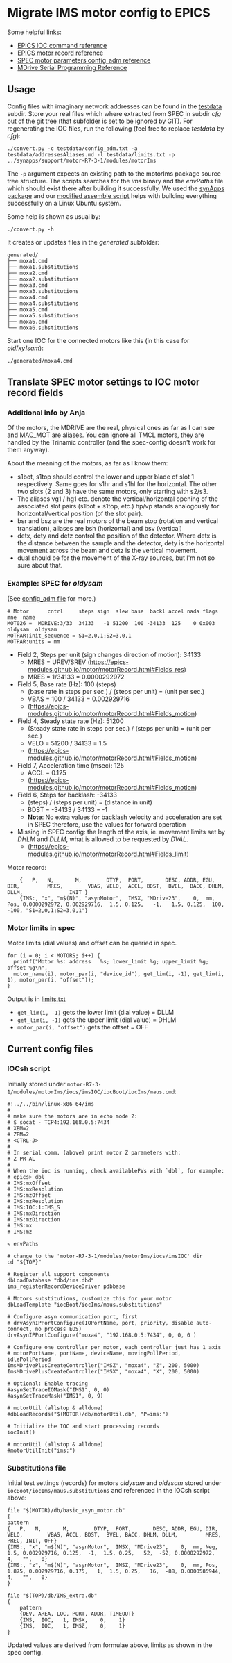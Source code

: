 # Migrate IMS motor config to EPICS

Some helpful links:
- [EPICS IOC command reference](https://epics.anl.gov/EpicsDocumentation/AppDevManuals/AppDevGuide/3.12BookFiles/chapter2.html)
- [EPICS motor record reference](https://epics-modules.github.io/motor/motorRecord.html#Fields_alphabetical)
- [SPEC motor parameters config_adm reference](https://certif.com/spec_help/config_adm.html#motor-parameters)
- [MDrive Serial Programming Reference](https://novantaims.com/downloads/manuals/MCode.pdf#%5B%7B%22num%22%3A106%2C%22gen%22%3A0%7D%2C%7B%22name%22%3A%22FitH%22%7D%2C1010%5D)

## Usage

Config files with imaginary network addresses can be found in the [testdata](testdata) subdir. Store your real files which where extracted from SPEC in subdir *cfg* out of the git tree (that subfolder is set to be ignored by GIT). For regenerating the IOC files, run the following (feel free to replace *testdata* by *cfg*):

    ./convert.py -c testdata/config_adm.txt -a testdata/addressesAliases.md -l testdata/limits.txt -p ../synapps/support/motor-R7-3-1/modules/motorIms

The `-p` argument expects an existing path to the motorIms package source tree structure. The scripts searches for the *ims* binary and the *envPaths* file which should exist there after building it successfully. We used the [synApps package](https://github.com/EPICS-synApps) and our [modified assemble script](https://github.com/BAMresearch/EPICS-synApps-assemble) helps with building everything successfully on a Linux Ubuntu system.

Some help is shown as usual by:

    ./convert.py -h
 
It creates or updates files in the *generated* subfolder:
 
    generated/
    ├── moxa1.cmd
    ├── moxa1.substitutions
    ├── moxa2.cmd
    ├── moxa2.substitutions
    ├── moxa3.cmd
    ├── moxa3.substitutions
    ├── moxa4.cmd
    ├── moxa4.substitutions
    ├── moxa5.cmd
    ├── moxa5.substitutions
    ├── moxa6.cmd
    └── moxa6.substitutions
 
Start one IOC for the connected motors like this (in this case for *old[xy]sam*):
 
    ./generated/moxa4.cmd

## Translate SPEC motor settings to IOC motor record fields

### Additional info by Anja

Of the motors, the MDRIVE are the real, physical ones as far as I can see and MAC_MOT are aliases. You can ignore all TMCL motors, they are handled by the Trinamic controller (and the spec-config doesn't work for them anyway).

About the meaning of the motors, as far as I know them:

- s1bot, s1top should control the lower and upper blade of slot 1 respectively. Same goes for s1hr and s1hl for the horizontal. The other two slots (2 and 3) have the same motors, only starting with s2/s3.
- The aliases vg1 / hg1 etc. denote the vertical/horizontal opening of the associated slot pairs (s1bot + s1top, etc.) hp/vp stands analogously for horizontal/vertical position (of the slot pair).
- bsr and bsz are the real motors of the beam stop (rotation and vertical translation), aliases are bsh (horizontal) and bsv (vertical)
- detx, dety and detz control the position of the detector. Where detx is the distance between the sample and the detector, dety is the horizontal movement across the beam and detz is the vertical movement.
- dual should be for the movement of the X-ray sources, but I'm not so sure about that.

### Example: SPEC for *oldysam*

(See [config_adm file](testdata/config_adm.txt) for more.)

    # Motor      cntrl     steps sign  slew base  backl accel nada flags   mne  name
    MOT026 =  MDRIVE:3/33  34133   -1 51200  100 -34133  125    0 0x003  oldysam  oldysam
    MOTPAR:init_sequence = S1=2,0,1;S2=3,0,1
    MOTPAR:units = mm

- Field 2, Steps per unit (sign changes direction of motion): 34133
  - MRES = UREV/SREV (https://epics-modules.github.io/motor/motorRecord.html#Fields_res)
  - MRES = 1/34133 = 0.0000292972
- Field 5, Base rate (Hz): 100 (steps)
  - (base rate in steps per sec.) / (steps per unit) = (unit per sec.)
  - VBAS = 100 / 34133 = 0.002929716
  - (https://epics-modules.github.io/motor/motorRecord.html#Fields_motion)
- Field 4, Steady state rate (Hz): 51200
  - (Steady state rate in steps per sec.) / (steps per unit) = (unit per sec.)
  - VELO = 51200 / 34133 = 1.5
  - (https://epics-modules.github.io/motor/motorRecord.html#Fields_motion)
- Field 7, Acceleration time (msec): 125
  - ACCL = 0.125
  - (https://epics-modules.github.io/motor/motorRecord.html#Fields_motion)
- Field 6, Steps for backlash: -34133
  - (steps) / (steps per unit) = (distance in unit)
  - BDST = -34133 / 34133 = -1
  - **Note**: No extra values for backlash velocity and acceleration are set in SPEC
    therefore, use the values for forward operation
- Missing in SPEC config: the length of the axis, ie. movement limits set by *DHLM* and *DLLM*, what is allowed to be requested by *DVAL*.
  - (https://epics-modules.github.io/motor/motorRecord.html#Fields_limit)

Motor record:

        {   P,   N,       M,        DTYP,  PORT,       DESC, ADDR, EGU, DIR,         MRES,        VBAS, VELO,  ACCL, BDST,  BVEL,  BACC, DHLM, DLLM,               INIT }
        {IMS:, "x", "m$(N)", "asynMotor",  IMSX, "MDrive23",    0,  mm, Pos, 0.0000292972, 0.002929716,  1.5, 0.125,   -1,   1.5, 0.125,  100, -100, "S1=2,0,1;S2=3,0,1"}

### Motor limits in spec 

Motor limits (dial values) and offset can be queried in spec. 

    for (i = 0; i < MOTORS; i++) { 
      printf("Motor %s: address   %s; lower_limit %g; upper_limit %g; offset %g\n", 
      motor_name(i), motor_par(i, "device_id"), get_lim(i, -1), get_lim(i, 1), motor_par(i, "offset")); 
    }

Output is in [limits.txt](testdata/limits.txt)

- `get_lim(i, -1)` gets the lower limit (dial value)
  = DLLM
- `get_lim(i, -1)` gets the upper limit (dial value)
  = DHLM
- `motor_par(i, "offset")` gets the offset
  = OFF

## Current config files

### IOCsh script

Initially stored under `motor-R7-3-1/modules/motorIms/iocs/imsIOC/iocBoot/iocIms/maus.cmd`:

    #!../../bin/linux-x86_64/ims
    #
    # make sure the motors are in echo mode 2:
    # $ socat - TCP4:192.168.0.5:7434
    # XEM=2
    # ZEM=2
    # <CTRL-J>
    #
    # In serial comm. (above) print motor Z parameters with:
    # Z PR AL
    #
    # When the ioc is running, check availablePVs with `dbl`, for example:
    # epics> dbl
    # IMS:mxOffset
    # IMS:mxResolution
    # IMS:mzOffset
    # IMS:mzResolution
    # IMS:IOC:1:IMS_S
    # IMS:mxDirection
    # IMS:mzDirection
    # IMS:mx
    # IMS:mz

    < envPaths

    # change to the 'motor-R7-3-1/modules/motorIms/iocs/imsIOC' dir
    cd "${TOP}"

    # Register all support components
    dbLoadDatabase "dbd/ims.dbd"
    ims_registerRecordDeviceDriver pdbbase

    # Motors substitutions, customize this for your motor
    dbLoadTemplate "iocBoot/iocIms/maus.substitutions"

    # Configure asyn communication port, first
    # drvAsynIPPortConfigure(IOPortName, port, priority, disable auto-connect, no process EOS)
    drvAsynIPPortConfigure("moxa4", "192.168.0.5:7434", 0, 0, 0 )

    # Configure one controller per motor, each controller just has 1 axis
    # motorPortName, portName, deviceName, movingPollPeriod, idlePollPeriod
    ImsMDrivePlusCreateController("IMSZ", "moxa4", "Z", 200, 5000)
    ImsMDrivePlusCreateController("IMSX", "moxa4", "X", 200, 5000)

    # Optional: Enable tracing
    #asynSetTraceIOMask("IMS1", 0, 0)
    #asynSetTraceMask("IMS1", 0, 9)

    # motorUtil (allstop & alldone)
    #dbLoadRecords("$(MOTOR)/db/motorUtil.db", "P=ims:")

    # Initialize the IOC and start processing records
    iocInit()

    # motorUtil (allstop & alldone)
    #motorUtilInit("ims:")

### Substitutions file

Initial test settings (records) for motors *oldysam* and *oldzsam* stored under `iocBoot/iocIms/maus.substitutions` and referenced in the IOCsh script above:

    file "$(MOTOR)/db/basic_asyn_motor.db"
    {
    pattern
    {   P,   N,       M,        DTYP,  PORT,       DESC, ADDR, EGU, DIR, VELO,        VBAS, ACCL, BDST,  BVEL, BACC, DHLM, DLLM,         MRES, PREC, INIT, OFF}
    {IMS:, "x", "m$(N)", "asynMotor",  IMSX, "MDrive23",    0,  mm, Neg,   1.5, 0.002929716, 0.125,  -1,  1.5, 0.25,   52,  -52, 0.0000292972,    4,   "",   0}
    {IMS:, "z", "m$(N)", "asynMotor",  IMSZ, "MDrive23",    0,  mm, Pos, 1.875, 0.002929716, 0.175,   1,  1.5, 0.25,   16,  -88, 0.0000585944,    4,   "",   0}
    }

    file "$(TOP)/db/IMS_extra.db"
    {
        pattern
        {DEV, AREA, LOC, PORT, ADDR, TIMEOUT}
        {IMS,  IOC,   1, IMSX,    0,    1}
        {IMS,  IOC,   1, IMSZ,    0,    1}
    }


Updated values are derived from formulae above, limits as shown in the spec config.
